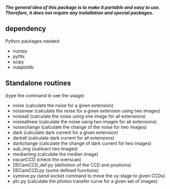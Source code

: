 _**The general idea of this package is to make it portable and easy to use. Therefore, it does not require any installation and special packages.**_

## dependency ##
Python packages needed:
  * numpy
  * pyfits
  * scipy
  * matplotlib

## Standalone routines ##
(type the command to see the usage)
  * noise        (calculate the noise for a given extension)
  * noisenew     (calculate the noise for a given extension using two images)
  * noiseall     (calculate the noise using one image for all extensions)
  * noiseallnew  (calculate the noise using two images for all extensions)
  * noisechange  (calculate the change of the noise for two images)
  * dark         (calculate dark current for a given extension)
  * darkall      (calculate dark current for all extensions)
  * darkchange   (calculate the change of dark current for two images)
  * sub\_img      (subtract two images)
  * medianImg    (calculate the median image)
  * oscanCCD     (check the overscan)
  * DECamCCD\_def.py  (definition of the CCD and positions)
  * DECamCCD.py      (some defined functions)
  * xymove.py        (send socket command to move the xy-stage to given CCDs)
  * ptc.py           (calculate the photon transfer curve for a given set of images)